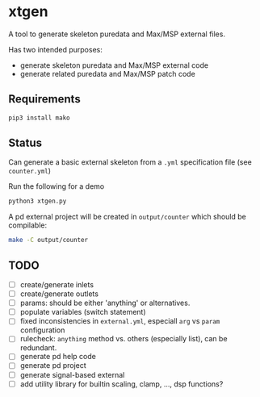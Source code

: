 # xtgen

A tool to generate skeleton puredata and Max/MSP external files.

Has two intended purposes:

- generate skeleton puredata and Max/MSP external code
- generate related puredata and Max/MSP patch code


## Requirements

```bash
pip3 install mako
```


## Status

Can generate a basic external skeleton from a `.yml` specification file (see `counter.yml`)

Run the following for a demo

```bash
python3 xtgen.py
```

A pd external project will be created in `output/counter` which should be compilable:

```bash
make -C output/counter
````


## TODO

- [ ] create/generate inlets
- [ ] create/generate outlets
- [ ] params: should be either 'anything' or alternatives.
- [ ] populate variables (switch statement)
- [ ] fixed inconsistencies in `external.yml`, especiall `arg` vs `param` configuration
- [ ] rulecheck: `anything` method vs. others (especially list), can be redundant.
- [ ] generate pd help code
- [ ] generate pd project
- [ ] generate signal-based external
- [ ] add utility library for builtin scaling, clamp, ..., dsp functions?
